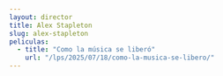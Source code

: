 ```yaml
---
layout: director
title: Alex Stapleton
slug: alex-stapleton
peliculas:
  - title: "Como la música se liberó"
    url: "/lps/2025/07/18/como-la-musica-se-libero/"
---
```

